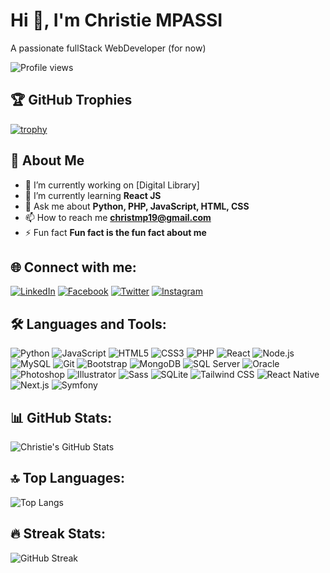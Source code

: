 # Hi 👋, I'm Christie MPASSI

A passionate fullStack WebDeveloper (for now)

![Profile views](https://shields.io/badge/dynamic/json?url=https://api.github.com/users/christmp19&query=$.public_repos&label=Profile%20views&logo=github&style=flat)

## 🏆 GitHub Trophies
[![trophy](https://github-profile-trophy.vercel.app/?username=christmp19&theme=onedark)](https://github.com/christmp19)

## 🚀 About Me
- 🔭 I’m currently working on [Digital Library]
- 🌱 I’m currently learning **React JS**
- 💬 Ask me about **Python, PHP, JavaScript, HTML, CSS**
- 📫 How to reach me **christmp19@gmail.com**
- ⚡ Fun fact **Fun fact is the fun fact about me**

## 🌐 Connect with me:
[![LinkedIn](https://img.shields.io/badge/-LinkedIn-0077B5?style=for-the-badge&logo=linkedin&logoColor=white)](https://www.linkedin.com/in/christie-tendresse-mpassi-8aa86925a)
[![Facebook](https://img.shields.io/badge/-Facebook-1877F2?style=for-the-badge&logo=facebook&logoColor=white)](https://facebook.com/christmp19)
[![Twitter](https://img.shields.io/badge/-Twitter-1DA1F2?style=for-the-badge&logo=twitter&logoColor=white)](https://x.com/christ_mp5)
[![Instagram](https://img.shields.io/badge/-Instagram-E4405F?style=for-the-badge&logo=instagram&logoColor=white)](https://www.instagram.com/christ_mp5)

## 🛠 Languages and Tools:
![Python](https://img.shields.io/badge/-Python-3776AB?style=flat-square&logo=python&logoColor=white)
![JavaScript](https://img.shields.io/badge/-JavaScript-F7DF1E?style=flat-square&logo=javascript&logoColor=black)
![HTML5](https://img.shields.io/badge/-HTML5-E34F26?style=flat-square&logo=html5&logoColor=white)
![CSS3](https://img.shields.io/badge/-CSS3-1572B6?style=flat-square&logo=css3&logoColor=white)
![PHP](https://img.shields.io/badge/-PHP-777BB4?style=flat-square&logo=php&logoColor=white)
![React](https://img.shields.io/badge/-React-61DAFB?style=flat-square&logo=react&logoColor=black)
![Node.js](https://img.shields.io/badge/-Node.js-339933?style=flat-square&logo=node.js&logoColor=white)
![MySQL](https://img.shields.io/badge/-MySQL-4479A1?style=flat-square&logo=mysql&logoColor=white)
![Git](https://img.shields.io/badge/-Git-F05032?style=flat-square&logo=git&logoColor=white)
![Bootstrap](https://img.shields.io/badge/-Bootstrap-563D7C?style=flat-square&logo=bootstrap&logoColor=white)
![MongoDB](https://img.shields.io/badge/-MongoDB-47A248?style=flat-square&logo=mongodb&logoColor=white)
![SQL Server](https://img.shields.io/badge/-SQL%20Server-CC2927?style=flat-square&logo=microsoft-sql-server&logoColor=white)
![Oracle](https://img.shields.io/badge/-Oracle-F80000?style=flat-square&logo=oracle&logoColor=white)
![Photoshop](https://img.shields.io/badge/-Photoshop-31A8FF?style=flat-square&logo=adobe-photoshop&logoColor=black)
![Illustrator](https://img.shields.io/badge/-Illustrator-FF9A00?style=flat-square&logo=adobe-illustrator&logoColor=black)
![Sass](https://img.shields.io/badge/-Sass-CC6699?style=flat-square&logo=sass&logoColor=white)
![SQLite](https://img.shields.io/badge/-SQLite-003B57?style=flat-square&logo=sqlite&logoColor=white)
![Tailwind CSS](https://img.shields.io/badge/-Tailwind%20CSS-38B2AC?style=flat-square&logo=tailwind-css&logoColor=white)
![React Native](https://img.shields.io/badge/-React%20Native-61DAFB?style=flat-square&logo=react&logoColor=black)
![Next.js](https://img.shields.io/badge/-Next.js-000000?style=flat-square&logo=nextdotjs&logoColor=white)
![Symfony](https://img.shields.io/badge/-Symfony-000000?style=flat-square&logo=symfony&logoColor=white)

## 📊 GitHub Stats:
![Christie's GitHub Stats](https://github-readme-stats.vercel.app/api?username=christmp19&show_icons=true&theme=radical)

## 🔝 Top Languages:
![Top Langs](https://github-readme-stats.vercel.app/api/top-langs/?username=christmp19&layout=compact&theme=radical)

## 🔥 Streak Stats:
![GitHub Streak](https://github-readme-streak-stats.herokuapp.com/?user=christmp19&theme=radical)

